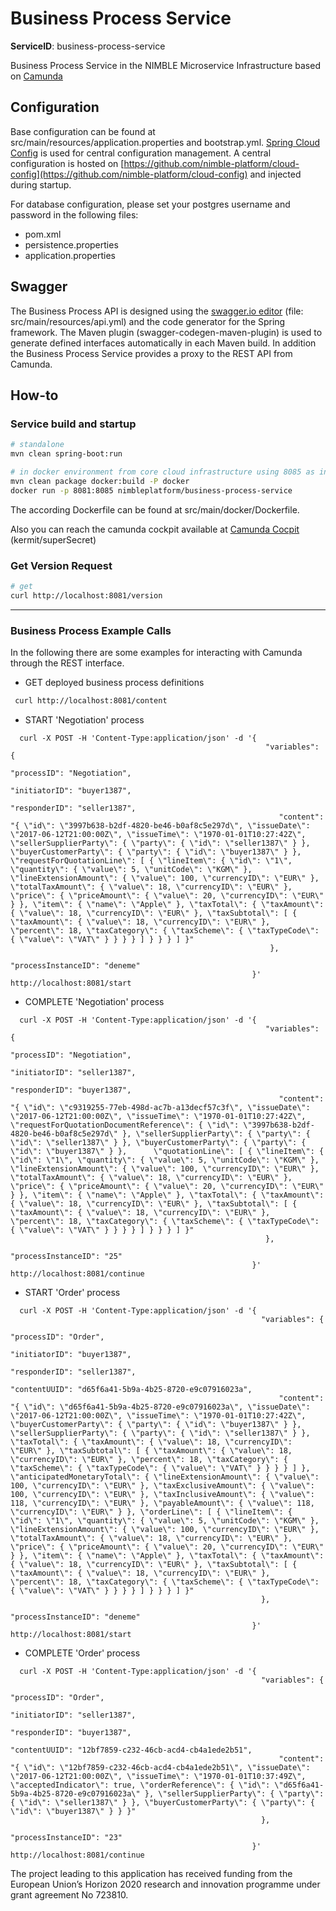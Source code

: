 # Business Process Service
**ServiceID**: business-process-service

Business Process Service in the NIMBLE Microservice Infrastructure based on [Camunda](https://camunda.org/)
  
## Configuration

Base configuration can be found at src/main/resources/application.properties and bootstrap.yml.
[Spring Cloud Config](https://cloud.spring.io/spring-cloud-config/) is used for central configuration management. A central configuration is hosted on [https://github.com/nimble-platform/cloud-config](https://github.com/nimble-platform/cloud-config)
and injected during startup.

For database configuration, please set your postgres username and password in the following files:
* pom.xml
* persistence.properties
* application.properties

## Swagger

The Business Process API is designed using the [swagger.io editor](http://editor.swagger.io) (file: src/main/resources/api.yml) and the code generator for the Spring framework. 
The Maven plugin (swagger-codegen-maven-plugin) is used to generate defined interfaces automatically in each Maven build.
In addition the Business Process Service provides a proxy to the REST API from Camunda.

## How-to

### Service build and startup

 ```bash
 # standalone
 mvn clean spring-boot:run
 
 # in docker environment from core cloud infrastructure using 8085 as internal port
 mvn clean package docker:build -P docker
 docker run -p 8081:8085 nimbleplatform/business-process-service
 ```
 The according Dockerfile can be found at src/main/docker/Dockerfile.

 Also you can reach the camunda cockpit available at [Camunda Cocpit](http://localhost:8081/app/cockpit/default/) (kermit/superSecret)
 
### Get Version Request
 ```bash
 # get
 curl http://localhost:8081/version
  ```
 ---
 
### Business Process Example Calls

In the following there are some examples for interacting with Camunda through the REST interface.
* GET deployed business process definitions
````bash
 curl http://localhost:8081/content
````
* START 'Negotiation' process 
````
  curl -X POST -H 'Content-Type:application/json' -d '{
                                                      	 "variables": {
                                                            "processID": "Negotiation",
                                                            "initiatorID": "buyer1387",
                                                            "responderID": "seller1387",
                                                            "content": "{ \"id\": \"3997b638-b2df-4820-be46-b0af8c5e297d\", \"issueDate\": \"2017-06-12T21:00:00Z\", \"issueTime\": \"1970-01-01T10:27:42Z\", \"sellerSupplierParty\": { \"party\": { \"id\": \"seller1387\" } }, \"buyerCustomerParty\": { \"party\": { \"id\": \"buyer1387\" } },      \"requestForQuotationLine\": [ { \"lineItem\": { \"id\": \"1\", \"quantity\": { \"value\": 5, \"unitCode\": \"KGM\" }, \"lineExtensionAmount\": { \"value\": 100, \"currencyID\": \"EUR\" }, \"totalTaxAmount\": { \"value\": 18, \"currencyID\": \"EUR\" }, \"price\": { \"priceAmount\": { \"value\": 20, \"currencyID\": \"EUR\" } }, \"item\": { \"name\": \"Apple\" }, \"taxTotal\": { \"taxAmount\": { \"value\": 18, \"currencyID\": \"EUR\" }, \"taxSubtotal\": [ { \"taxAmount\": { \"value\": 18, \"currencyID\": \"EUR\" }, \"percent\": 18, \"taxCategory\": { \"taxScheme\": { \"taxTypeCode\": { \"value\": \"VAT\" } } } } ] } } } ] }"
                                                          },
                                                          "processInstanceID": "deneme"
                                                      }' http://localhost:8081/start 
````
* COMPLETE 'Negotiation' process 
````
  curl -X POST -H 'Content-Type:application/json' -d '{
                                                      	 "variables": {
                                                            "processID": "Negotiation",
                                                            "initiatorID": "seller1387",
                                                            "responderID": "buyer1387",
                                                            "content": "{ \"id\": \"c9319255-77eb-498d-ac7b-a13decf57c3f\", \"issueDate\": \"2017-06-12T21:00:00Z\", \"issueTime\": \"1970-01-01T10:27:42Z\", \"requestForQuotationDocumentReference\": { \"id\": \"3997b638-b2df-4820-be46-b0af8c5e297d\" }, \"sellerSupplierParty\": { \"party\": { \"id\": \"seller1387\" } }, \"buyerCustomerParty\": { \"party\": { \"id\": \"buyer1387\" } },      \"quotationLine\": [ { \"lineItem\": { \"id\": \"1\", \"quantity\": { \"value\": 5, \"unitCode\": \"KGM\" }, \"lineExtensionAmount\": { \"value\": 100, \"currencyID\": \"EUR\" }, \"totalTaxAmount\": { \"value\": 18, \"currencyID\": \"EUR\" }, \"price\": { \"priceAmount\": { \"value\": 20, \"currencyID\": \"EUR\" } }, \"item\": { \"name\": \"Apple\" }, \"taxTotal\": { \"taxAmount\": { \"value\": 18, \"currencyID\": \"EUR\" }, \"taxSubtotal\": [ { \"taxAmount\": { \"value\": 18, \"currencyID\": \"EUR\" }, \"percent\": 18, \"taxCategory\": { \"taxScheme\": { \"taxTypeCode\": { \"value\": \"VAT\" } } } } ] } } } ] }"
                                                         },
                                                         "processInstanceID": "25"
                                                      }' http://localhost:8081/continue 
````
* START 'Order' process 
````
  curl -X POST -H 'Content-Type:application/json' -d '{
                                                      	"variables": {
                                                      		"processID": "Order",
                                                      		"initiatorID": "buyer1387",
                                                      		"responderID": "seller1387",
                                                      		"contentUUID": "d65f6a41-5b9a-4b25-8720-e9c07916023a",
                                                      		"content": "{ \"id\": \"d65f6a41-5b9a-4b25-8720-e9c07916023a\", \"issueDate\": \"2017-06-12T21:00:00Z\", \"issueTime\": \"1970-01-01T10:27:42Z\", \"buyerCustomerParty\": { \"party\": { \"id\": \"buyer1387\" } }, \"sellerSupplierParty\": { \"party\": { \"id\": \"seller1387\" } }, \"taxTotal\": { \"taxAmount\": { \"value\": 18, \"currencyID\": \"EUR\" }, \"taxSubtotal\": [ { \"taxAmount\": { \"value\": 18, \"currencyID\": \"EUR\" }, \"percent\": 18, \"taxCategory\": { \"taxScheme\": { \"taxTypeCode\": { \"value\": \"VAT\" } } } } ] }, \"anticipatedMonetaryTotal\": { \"lineExtensionAmount\": { \"value\": 100, \"currencyID\": \"EUR\" }, \"taxExclusiveAmount\": { \"value\": 100, \"currencyID\": \"EUR\" }, \"taxInclusiveAmount\": { \"value\": 118, \"currencyID\": \"EUR\" }, \"payableAmount\": { \"value\": 118, \"currencyID\": \"EUR\" } }, \"orderLine\": [ { \"lineItem\": { \"id\": \"1\", \"quantity\": { \"value\": 5, \"unitCode\": \"KGM\" }, \"lineExtensionAmount\": { \"value\": 100, \"currencyID\": \"EUR\" }, \"totalTaxAmount\": { \"value\": 18, \"currencyID\": \"EUR\" }, \"price\": { \"priceAmount\": { \"value\": 20, \"currencyID\": \"EUR\" } }, \"item\": { \"name\": \"Apple\" }, \"taxTotal\": { \"taxAmount\": { \"value\": 18, \"currencyID\": \"EUR\" }, \"taxSubtotal\": [ { \"taxAmount\": { \"value\": 18, \"currencyID\": \"EUR\" }, \"percent\": 18, \"taxCategory\": { \"taxScheme\": { \"taxTypeCode\": { \"value\": \"VAT\" } } } } ] } } } ] }"
                                                      	},
                                                      	"processInstanceID": "deneme"
                                                      }' http://localhost:8081/start 
````
* COMPLETE 'Order' process 
````
  curl -X POST -H 'Content-Type:application/json' -d '{
                                                      	"variables": {
                                                      		"processID": "Order",
                                                      		"initiatorID": "seller1387",
                                                      		"responderID": "buyer1387",
                                                      		"contentUUID": "12bf7859-c232-46cb-acd4-cb4a1ede2b51",
                                                      		"content": "{ \"id\": \"12bf7859-c232-46cb-acd4-cb4a1ede2b51\", \"issueDate\": \"2017-06-12T21:00:00Z\", \"issueTime\": \"1970-01-01T10:37:49Z\", \"acceptedIndicator\": true, \"orderReference\": { \"id\": \"d65f6a41-5b9a-4b25-8720-e9c07916023a\" }, \"sellerSupplierParty\": { \"party\": { \"id\": \"seller1387\" } }, \"buyerCustomerParty\": { \"party\": { \"id\": \"buyer1387\" } } }"
                                                      	},
                                                      	"processInstanceID": "23"
                                                      }' http://localhost:8081/continue 
````
<!-- 
* GET Engines 
```bash
 curl http://localhost:8081/rest/engine/
```
* GET list of process definitions of engine "default" 
```bash
 curl http://localhost:8081/rest/engine/default/process-definition/
```
* GET process definition of "Sample" 
```bash
 curl http://localhost:8081/rest/engine/default/process-definition/key/Sample/
```
* START 'Sample' process (without parameters) 
```bash
 curl -X POST -H 'Content-Type:application/json' -d '{"variables": {}, "businessKey" : ""}' http://localhost:8081/rest/engine/default/process-definition/key/Sample/start
```
* START 'Order' process (with parameters). In return get the process instance id
```bash
 curl -X POST -H 'Content-Type:application/json' -d '{"variables": {"buyer": {"value":"myBuyer","type":"String"}, "seller":{"value":"mySeller","type":"String"}, "order":{"value":"<Order><item>myProduct</item></Order>","type":"String"}}, "businessKey" : ""}' http://localhost:8081/rest/engine/default/process-definition/key/Order/start
```
* GET the active (waiting) task information (including the task id) for a specific process instance
```bash
 curl http://localhost:8081/rest/engine/default/task?processInstanceId={processInstanceId}
```
* COMPLETE a task of the process instance
```bash
 curl -X POST -H 'Content-Type:application/json' -d '{"variables": {"orderResponse":{"value":"<OrderResponse><item>approved</item></OrderResponse>","type":"String"}}, "businessKey" : ""}' http://localhost:8081/rest/engine/default/task/{taskId}/complete 
```
-->
 
The project leading to this application has received funding from the European Union’s Horizon 2020 research and innovation programme under grant agreement No 723810.
